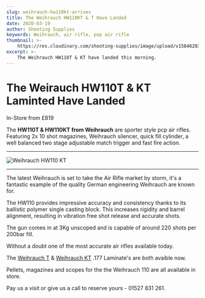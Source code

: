 ```yaml
---
slug: weihrauch-hw110kt-arrives
title: The Weihrauch HW110KT & T Have Landed
date: 2020-03-19
author: Shooting Supplies
keywords: Weihrauch, air rifle, pop air rifle
thumbnail: >- 
    https://res.cloudinary.com/shooting-supplies/image/upload/v1584620342/Blog/Weihrauch-HW-110KT-FB.jpg
excerpt: >- 
    The Weihrauch HW110T & KT have landed this morning.
---
```


# **The Weirauch HW110T & KT Laminted Have Landed**

In-Store from £819

The **HW110T & HW110KT from Weihrauch** are sporter style pcp air rifles. Featuring 2x 10 shot magazines, Weihrauch silencer, quick fill cylinder, a well balanced two stage adjustable match trigger and fast fire action.

****

![Weihrauch HW110 KT](https://res.cloudinary.com/shooting-supplies/image/upload/v1584619559/guns/Weihrauch-HW110-KT-T.png)

****

The latest Weihrauch is set to take the Air Rifle market by storm, it's a fantastic example of the quality German engineering Weihrauch are known for. 

The HW110 provides impressive accuracy and consistency thanks to its ballistic polymer single casting block. This increases rigidity and barrel alignment, resulting in vibration free shot release and accurate shots.

The gun comes in at 3Kg unscoped and is capable of around 220 shots per 200bar fill. 

Without a doubt one of the most accurate air rifles available today.

The [Weihrauch T](/guns/weihrauch-hw-110-t2107268) & [Weihrauch KT](/guns/weihrauch-hw-110-kt-2107116) .177 Laminate's are both avaible now.

Pellets, magazines and scopes for the the Weihrauch 110 are all available in store.

Pay us a visit or give us a call to reserve yours - 01527 831 261.





